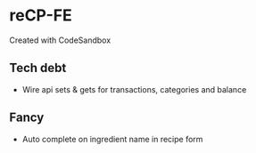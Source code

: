 # reCP-FE

Created with CodeSandbox

## Tech debt

- Wire api sets & gets for transactions, categories and balance

## Fancy

- Auto complete on ingredient name in recipe form
